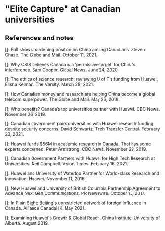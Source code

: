 # "Elite Capture" at Canadian universities

## References and notes
\[\]: Poll shows hardening position on China among Canadians. Steven Chase. The Globe and Mail. October 11, 2021.

\[\]: Why CSIS believes Canada is a ‘permissive target’ for China’s interference. Sam Cooper. Global News. June 24, 2020.

\[\]: The ethics of science research: reviewing U of T’s funding from Huawei. Elisha Kelman. The Varsity. March 28, 2021.

\[\]: How Canadian money and research are helping China become a global telecom superpower. The Globe and Mail. May 26, 2018.

\[\]: Who benefits? Canada’s top universities partner with Huawei. CBC News. November 26, 2019.

\[\]: Canadian government pairs universities with Huawei research funding despite security concerns. David Schwartz. Tech Transfer Central. February 23, 2021. 

\[\]: Huawei funds $56M in academic research in Canada. That has some experts concerned. Peter Armstrong. CBC News. November 29, 2019.

\[\]: Canadian Government Partners with Huawei for High Tech Research at Universities. Neil Campbell. Vision Times. February 16, 2021.

\[\]: Huawei and University of Waterloo Partner for World-class Research and Innovation. Huawei. November 11, 2016.

\[\]: New Huawei and University of British Columbia Partnership Agreement to Advance Next Gen Communications. PR Newswire. October 13, 2017.

\[\]: In Plain Sight: Beijing's unrestricted network of foreign influence in Canada. Alliance CanadaHK. May 2021.

\[\]: Examining Huawei's Growth & Global Reach. China Institute, University of Alberta. August 2019.